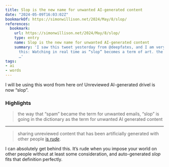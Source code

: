 ```yaml
---
title: Slop is the new name for unwanted AI-generated content
date: "2024-05-09T16:03:02Z"
bookmarkOf: https://simonwillison.net/2024/May/8/slop/
references:
  bookmark:
    url: https://simonwillison.net/2024/May/8/slop/
    type: entry
    name: Slop is the new name for unwanted AI-generated content
    summary: 'I saw this tweet yesterday from @deepfates, and I am very on board with
      this: Watching in real time as “slop” becomes a term of art. the way that “spam”
      …'
tags:
- ai
- words
---
```

I will be using this word from here on! Unreviewed AI-generated drivel is now “slop”.

### Highlights

> the way that “spam” became the term for unwanted emails, “slop” is going in the dictionary as the term for unwanted AI generated content

---

> sharing unreviewed content that has been artificially generated with other people [is _rude_](https://simonwillison.net/2023/Aug/27/wordcamp-llms/#personal-ai-ethics).

I can absolutely get behind this. It’s rude when you impose your world on other people without at least some consideration, and auto-generated _slop_ fits that definition perfectly.
